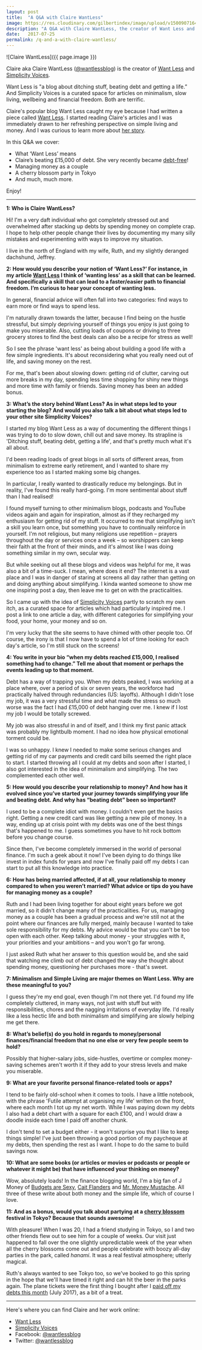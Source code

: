 ```yaml
---
layout: post
title:  "A Q&A with Claire WantLess"
image: https://res.cloudinary.com/gilbertindex/image/upload/v1500907164/claire_wantless.jpg
description: "A Q&A with Claire WantLess, the creator of Want Less and Simplicity Voices"
date:   2017-07-25
permalink: /q-and-a-with-claire-wantless/
---
```


![Claire WantLess]({{ page.image }})

Claire aka Claire WantLess ([@wantlessblog](https://twitter.com/@wantlessblog)) is the creator of [Want Less](http://www.wantless.co.uk/) and [Simplicity Voices](http://simplicityvoices.com/).

Want Less is "a blog about ditching stuff, beating debt and getting a life.” And Simplicity Voices is a curated space for articles on minimalism, slow living, wellbeing and financial freedom. Both are terrific. 

Claire's popular blog Want Less caught my eye because I had written a piece called [Want Less](https://www.gilbertindex.com/want-less/). I started reading Claire's articles and I was immediately drawn to her refreshing perspective on simple living and money. And I was curious to learn more about [her story](http://www.wantless.co.uk/index.php/about-claire/). 

In this Q&A we cover:

* What ‘Want Less’ means 
* Claire’s beating £15,000 of debt. She very recently became [debt-free](http://www.wantless.co.uk/index.php/2017/07/01/goodbye-debt-memorable/)! 
* Managing money as a couple
* A cherry blossom party in Tokyo 
* And much, much more.

Enjoy!

---

**1: Who is Claire WantLess?**

Hi! I'm a very daft individual who got completely stressed out and overwhelmed after stacking up debts by spending money on complete crap. I hope to help other people change their lives by documenting my many silly mistakes and experimenting with ways to improve my situation.

I live in the north of England with my wife, Ruth, and my slightly deranged dachshund, Jeffrey.

**2: How would you describe your notion of ‘Want Less?’ For instance, in my article [Want Less](https://www.gilbertindex.com/want-less/) I think of ‘wanting less’ as a skill that can be learned. And specifically a skill that can lead to a faster/easier path to financial freedom. I’m curious to hear your concept of wanting less.**

In general, financial advice will often fall into two categories: find ways to earn more or find ways to spend less.

I'm naturally drawn towards the latter, because I find being on the hustle stressful, but simply depriving yourself of things you enjoy is just going to make you miserable. Also, cutting loads of coupons or driving to three grocery stores to find the best deals can also be a recipe for stress as well!

So I see the phrase 'want less' as being about building a good life with a few simple ingredients. It's about reconsidering what you really need out of life, and saving money on the rest.

For me, that's been about slowing down: getting rid of clutter, carving out more breaks in my day, spending less time shopping for shiny new things and more time with family or friends. Saving money has been an added bonus.


**3: What’s the story behind Want Less? As in what steps led to your starting the blog? And would you also talk a bit about what steps led to your other site Simplicity Voices?**

I started my blog Want Less as a way of documenting the different things I was trying to do to slow down, chill out and save money. Its strapline is 'Ditching stuff, beating debt, getting a life', and that's pretty much what it's all about.

I'd been reading loads of great blogs in all sorts of different areas, from minimalism to extreme early retirement, and I wanted to share my experience too as I started making some big changes.

In particular, I really wanted to drastically reduce my belongings. But in reality, I've found this really hard-going. I'm more sentimental about stuff than I had realised!

I found myself turning to other minimalism blogs, podcasts and YouTube videos again and again for inspiration, almost as if they recharged my enthusiasm for getting rid of my stuff. It occurred to me that simplifying isn't a skill you learn once, but something you have to continually reinforce in yourself. I'm not religious, but many religions use repetition – prayers throughout the day or services once a week – so worshippers can keep their faith at the front of their minds, and it's almost like I was doing something similar in my own, secular way.

But while seeking out all these blogs and videos was helpful for me, it was also a bit of a time-suck. I mean, where does it end? The internet is a vast place and I was in danger of staring at screens all day rather than getting on and doing anything about simplifying. I kinda wanted someone to show me one inspiring post a day, then leave me to get on with the practicalities.

So I came up with the idea of [Simplicity Voices](http://simplicityvoices.com/) partly to scratch my own itch, as a curated space for articles which had particularly inspired me. I post a link to one article a day, with different categories for simplifying your food, your home, your money and so on.

I'm very lucky that the site seems to have chimed with other people too. Of course, the irony is that I now have to spend a lot of time looking for each day's article, so I'm still stuck on the screens!

**4: You write in your bio “when my debts reached £15,000, I realised something had to change.” Tell me about that moment or perhaps the events leading up to that moment.**

Debt has a way of trapping you. When my debts peaked, I was working at a place where, over a period of six or seven years, the workforce had practically halved through redundancies (US: layoffs). Although I didn't lose my job, it was a very stressful time and what made the stress so much worse was the fact I had £15,000 of debt hanging over me. I knew if I lost my job I would be totally screwed.

My job was also stressful in and of itself, and I think my first panic attack was probably my lightbulb moment. I had no idea how physical emotional torment could be.

I was so unhappy. I knew I needed to make some serious changes and getting rid of my car payments and credit card bills seemed the right place to start. I started throwing all I could at my debts and soon after I started, I also got interested in the idea of minimalism and simplifying. The two complemented each other well.

**5: How would you describe your relationship to money? And how has it evolved since you’ve started your journey towards simplifying your life and beating debt. And why has “beating debt” been so important?**


I used to be a complete idiot with money. I couldn't even get the basics right. Getting a new credit card was like getting a new pile of money. In a way, ending up at crisis point with my debts was one of the best things that's happened to me. I guess sometimes you have to hit rock bottom before you change course.

Since then, I've become completely immersed in the world of personal finance. I'm such a geek about it now! I've been dying to do things like invest in index funds for years and now I've finally paid off my debts I can start to put all this knowledge into practice.

**6:  How has being married affected, if at all, your relationship to money compared to when you weren’t married? What advice or tips do you have for managing money as a couple?**

Ruth and I had been living together for about eight years before we got married, so it didn't change many of the practicalities. For us, managing money as a couple has been a gradual process and we're still not at the point where our finances are fully merged, mainly because I wanted to take sole responsibility for my debts. My advice would be that you can't be too open with each other. Keep talking about money - your struggles with it, your priorities and your ambitions – and you won't go far wrong.

I just asked Ruth what her answer to this question would be, and she said that watching me climb out of debt changed the way she thought about spending money, questioning her purchases more - that's sweet. 

**7:  Minimalism and Simple Living are major themes on Want Less. Why are these meaningful to you?**

I guess they're my end goal, even though I'm not there yet. I'd found my life completely cluttered, in many ways, not just with stuff but with responsibilities, chores and the nagging irritations of everyday life. I'd really like a less hectic life and both minimalism and simplifying are slowly helping me get there.

**8: What’s belief(s) do you hold in regards to money/personal finances/financial freedom that no one else or very few people seem to hold?**

Possibly that higher-salary jobs, side-hustles, overtime or complex money-saving schemes aren't worth it if they add to your stress levels and make you miserable.  

**9: What are your favorite personal finance-related tools or apps?**

I tend to be fairly old-school when it comes to tools. I have a little notebook, with the phrase 'Futile attempt at organising my life' written on the front, where each month I tot up my net worth. While I was paying down my debts I also had a debt chart with a square for each £100, and I would draw a doodle inside each time I paid off another chunk.

I don't tend to set a budget either - it won't surprise you that I like to keep things simple! I've just been throwing a good portion of my paycheque at my debts, then spending the rest as I want. I hope to do the same to build savings now.

**10: What are some books (or articles or movies or podcasts or people or whatever it might be) that have influenced your thinking on money?**

Wow, absolutely loads! In the finance blogging world, I'm a big fan of J Money of [Budgets are Sexy](http://www.budgetsaresexy.com/), [Cait Flanders](https://caitflanders.com/) and [Mr. Money Mustache](http://www.mrmoneymustache.com/). All three of these write about both money and the simple life, which of course I love.

**11: And as a bonus, would you talk about partying at a [cherry blossom](http://www.wantless.co.uk/index.php/2016/05/08/downside/) festival in Tokyo? Because that sounds awesome!**

With pleasure! When I was 20, I had a friend studying in Tokyo, so I and two other friends flew out to see him for a couple of weeks. Our visit just happened to fall over the one slightly unpredictable week of the year when all the cherry blossoms come out and people celebrate with boozy all-day parties in the park, called *hanami*. It was a real festival atmosphere; utterly magical.

Ruth's always wanted to see Tokyo too, so we've booked to go this spring in the hope that we'll have timed it right and can hit the beer in the parks again. The plane tickets were the first thing I bought after I [paid off my debts this month](http://www.wantless.co.uk/index.php/2017/07/01/goodbye-debt-memorable/) (July 2017), as a bit of a treat.

---

Here's where you can find Claire and her work online:

* [Want Less](http://www.wantless.co.uk/)
* [Simplicity Voices](http://simplicityvoices.com/)
* Facebook: [@wantlessblog](https://www.facebook.com/wantlessblog)
* Twitter: [@wantlessblog](https://twitter.com/@wantlessblog)
